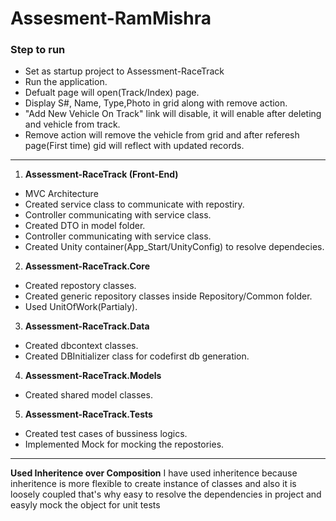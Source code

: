 # Assesment-RamMishra
 ### Step to run
- Set as startup project to Assessment-RaceTrack
- Run the application.
- Defualt page will open(Track/Index) page.
- Display S#, Name, Type,Photo in grid along with remove action.
- "Add New Vehicle On Track" link will disable, it will enable after deleting and vehicle from track.
- Remove action will remove the vehicle from grid and after referesh page(First time) gid will reflect with updated records.

------------



1. **Assessment-RaceTrack (Front-End)**
 - MVC Architecture
 - Created service class to communicate with repostiry.
  - Controller communicating with service class.
  - Created DTO in model folder.
  - Controller communicating with service class.
  - Created Unity container(App_Start/UnityConfig) to resolve dependecies.
2. **Assessment-RaceTrack.Core**
 - Created repostory classes.
 - Created generic repository classes inside Repository/Common folder.
  - Used UnitOfWork(Partialy).
  
3. **Assessment-RaceTrack.Data**
 - Created dbcontext classes.
 - Created DBInitializer class for codefirst db generation.
 
4. **Assessment-RaceTrack.Models**
 - Created shared model classes.
 
5. **Assessment-RaceTrack.Tests**
 - Created test cases of bussiness logics.
 - Implemented Mock for mocking the repostories.
 

------------


**Used Inheritence over Composition**
I have used inheritence because inheritence is more flexible to create instance of classes and also it is loosely coupled that's why easy to resolve the dependencies in project and easyly mock the object for unit tests
